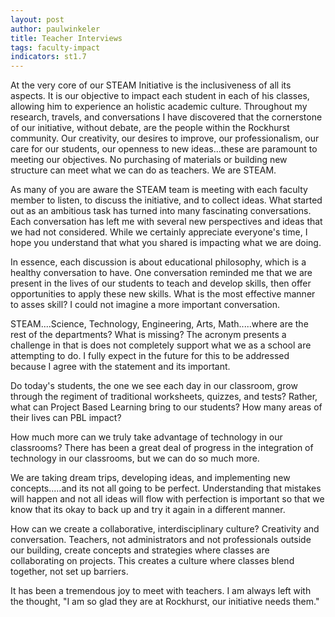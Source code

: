 ```yaml
---
layout: post
author: paulwinkeler
title: Teacher Interviews
tags: faculty-impact
indicators: st1.7
---
```


At the very core of our STEAM Initiative is the inclusiveness of all its aspects.  It is our objective to impact each student in each of his classes, allowing him to experience an holistic academic culture.  Throughout my research, travels, and conversations I have discovered that the cornerstone of our initiative, without debate, are the people within the Rockhurst community.  Our creativity, our desires to improve, our professionalism, our care for our students, our openness to new ideas...these are paramount to meeting our objectives.  No purchasing of materials or building new structure can meet what we can do as teachers.  We are STEAM.  

As many of you are aware the STEAM team is meeting with each faculty member to listen, to discuss the initiative, and to collect ideas.  What started out as an ambitious task has turned into many fascinating conversations.  Each conversation has left me with several new perspectives and ideas that we had not considered.  While we certainly appreciate everyone's time, I hope you understand that what you shared is impacting what we are doing.

In essence, each discussion is about educational philosophy, which is a healthy conversation to have.  One conversation reminded me that we are present in the lives of our students to teach and develop skills, then offer opportunities to apply these new skills.  What is the most effective manner to asses skill?  I could not imagine a more important conversation.  

STEAM....Science, Technology, Engineering, Arts, Math.....where are the rest of the departments?  What is missing?  The acronym presents a challenge in that is does not completely support what we as a school are attempting to do.  I fully expect in the future for this to be addressed because I agree with the statement and its important.

Do today's students, the one we see each day in our classroom, grow through the regiment of traditional worksheets, quizzes, and tests?  Rather, what can Project Based Learning bring to our students?  How many areas of their lives can PBL impact?

How much more can we truly take advantage of technology in our classrooms?  There has been a great deal of progress in the integration of technology in our classrooms, but we can do so much more.

We are taking dream trips, developing ideas, and implementing new concepts.....and its not all going to be perfect.  Understanding that mistakes will happen and not all ideas will flow with perfection is important so that we know that its okay to back up and try it again in a different manner.

How can we create a collaborative, interdisciplinary culture?  Creativity and conversation.  Teachers, not administrators and not professionals outside our building, create concepts and strategies where classes are collaborating on projects.  This creates a culture where classes blend together, not set up barriers.

It has been a tremendous joy to meet with teachers.  I am always left with the thought, "I am so glad they are at Rockhurst, our initiative needs them."
